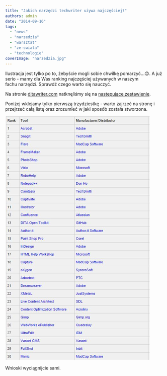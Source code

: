 ```yaml
---
title: "Jakich narzędzi techwriter używa najczęściej?"
authors: admin
date: "2014-09-16"
tags:
  - "news"
  - "narzedzia"
  - "warsztat"
  - "ze-swiata"
  - "technologie"
coverImage: "narzedzia.jpg"
---
```


Ilustracja jest tylko po to, żebyście mogli sobie chwilkę pomarzyć...😊. A już
serio - mamy dla Was ranking najczęściej używanych w naszym fachu narzędzi.
Sprawdź czego warto się nauczyć.

<!--truncate-->

Na stronie [ditawriter.com](http://www.ditawriter.com/) natknęliśmy się na
[następujące zestawienie](http://www.ditawriter.com/which-tech-writing-tools-are-the-most-used/).

Poniżej wklejamy tylko pierwszą trzydziestkę - warto zajrzeć na stronę i
przejrzeć całą listę oraz zrozumieć w jaki sposób została stworzona.

[![TechWritingToolsRanking](images/TechWritingToolsRanking.jpg)](http://techwriter.pl/wp-content/uploads/2014/09/TechWritingToolsRanking.jpg)

Wnioski wyciągnijcie sami.
